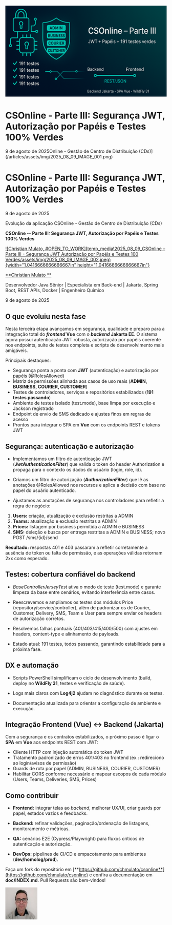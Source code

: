 ![Evolução da aplicação CSOnline - Gestão de Centro de Distribuição (CDs)](/articles/assets/img/2025_08_09_IMAGE_001.png)

# CSOnline - Parte III: Segurança JWT, Autorização por Papéis e Testes 100% Verdes

9 de agosto de 2025Online - Gestão de Centro de Distribuição (CDs)](/articles/assets/img/2025_08_09_IMAGE_001.png)

# CSOnline - Parte III: Segurança JWT, Autorização por Papéis e Testes 100% Verdes

9 de agosto de 2025

Evolução da aplicação CSOnline - Gestão de Centro de Distribuição (CDs)

**CSOnline -- Parte III: Segurança JWT, Autorização por Papéis e Testes 100% Verdes**

[![Christian Mulato, #OPEN_TO_WORK](temp_media\2025_08_09_CSOnline – Parte III - Segurança JWT Autorização por Papéis e Testes 100 Verdes/assets/img/2025_08_09_IMAGE_002.jpeg){width="1.0416666666666667in" height="1.0416666666666667in"}](https://www.linkedin.com/in/chmulato/)

[**Christian Mulato **](https://www.linkedin.com/in/chmulato/)

Desenvolvedor Java Sênior \| Especialista em Back-end \| Jakarta, Spring Boot, REST APIs, Docker \| Engenheiro Químico

9 de agosto de 2025

## O que evoluiu nesta fase

Nesta terceira etapa avançamos em segurança, qualidade e preparo para a integração total do ***frontend* Vue** com o ***backend* Jakarta EE**. O sistema agora possui autenticação JWT robusta, autorização por papéis coerente nos endpoints, suíte de testes completa e scripts de desenvolvimento mais amigáveis.

Principais destaques:

- Segurança ponta a ponta com **JWT** (autenticação) e autorização por papéis (@RolesAllowed)
- Matriz de permissões alinhada aos casos de uso reais (**ADMIN, BUSINESS, COURIER, CUSTOMER**)
- Testes de controladores, serviços e repositórios estabilizados (**191 testes passando**)
- Ambiente de testes isolado (test.mode), base limpa por execução e Jackson registrado
- Endpoint de envio de SMS dedicado e ajustes finos em regras de acesso
- Prontos para integrar o SPA em **Vue** com os endpoints REST e tokens JWT

## Segurança: autenticação e autorização

- Implementamos um filtro de autenticação JWT (***JwtAuthenticationFilter***) que valida o token do header Authorization e propaga para o contexto os dados do usuário (login, role, id).

- Criamos um filtro de autorização (***AuthorizationFilter***) que lê as anotações \@RolesAllowed nos recursos e aplica a decisão com base no papel do usuário autenticado.

- Ajustamos as anotações de segurança nos controladores para refletir a regra de negócio:

1. **Users:** criação, atualização e exclusão restritas a ADMIN
2. **Teams:** atualização e exclusão restritas a ADMIN
3. **Prices:** listagem por business permitida a ADMIN e BUSINESS
4. **SMS:** deleção e busca por entrega restritas a ADMIN e BUSINESS; novo POST /sms/{id}/send

**Resultado:** respostas 401 e 403 passaram a refletir corretamente a ausência de token ou falta de permissão, e as operações válidas retornam 2xx como esperado.

## Testes: cobertura confiável do backend

- *BaseControllerJerseyTest* ativa o modo de teste (test.mode) e garante limpeza da base entre cenários, evitando interferência entre casos.

- Reescrevemos e ampliamos os testes dos módulos Price (repository/service/controller), além de padronizar os de Courier, Customer, Delivery, SMS, Team e User para sempre enviar os headers de autorização corretos.

- Resolvemos falhas pontuais (401/403/415/400/500) com ajustes em headers, content-type e alinhamento de payloads.

- Estado atual: 191 testes, todos passando, garantindo estabilidade para a próxima fase.

## DX e automação

- Scripts PowerShell simplificam o ciclo de desenvolvimento (build, deploy no **WildFly 31**, testes e verificação de saúde).

- Logs mais claros com **Log4j2** ajudam no diagnóstico durante os testes.

- Documentação atualizada para orientar a configuração de ambiente e execução.

## Integração Frontend (Vue) ↔ Backend (Jakarta)

Com a segurança e os contratos estabilizados, o próximo passo é ligar o **SPA** em **Vue** aos endpoints REST com JWT:

- Cliente HTTP com injeção automática do token JWT
- Tratamento padronizado de erros 401/403 no frontend (ex.: redireciono ao login/avisos de permissão)
- Guards de rota por papel (ADMIN, BUSINESS, COURIER, CUSTOMER)
- Habilitar CORS conforme necessário e mapear escopos de cada módulo (Users, Teams, Deliveries, SMS, Prices)

## Como contribuir

- **Frontend:** integrar telas ao *backend*, melhorar UX/UI, criar guards por papel, estados vazios e feedbacks.

- **Backend:** refinar validações, paginação/ordenação de listagens, monitoramento e métricas.

- **QA:** cenários E2E (Cypress/Playwright) para fluxos críticos de autenticação e autorização.

- **DevOps:** pipelines de CI/CD e empacotamento para ambientes (**dev/homolog/prod**).

Faça um fork do repositório em [**https://github.com/chmulato/csonline**](https://github.com/chmulato/csonline) e confira a documentação em **doc/INDEX.md**. Pull Requests são bem-vindos!

[![Christian Mulato](/articles/assets/img/foto_chri.jpg)](https://www.linkedin.com/in/chmulato/)
